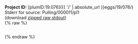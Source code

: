 **Project ID:** [plumID:19.076]({{ '/' | absolute_url }}eggs/19/076/)  
Stderr for source:  Pulling/000011/pl1   
(download [zipped raw stdout](pl1.plumed.stdout.txt.zip))  
{% raw %}
<pre>
</pre>
{% endraw %}
